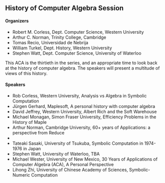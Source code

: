 <H2> History of Computer Algebra Session </H2>

<H4> Organizers </H4>

<ul> 
<li> Robert M. Corless, Dept. Computer Science, Western University </li>
<li> Arthur C. Norman, Trinity College, Cambridge </li>
<li> Tomas Recio, Universidad de Nebrija </li>
<li> William Turkel, Dept. History, Western University </li>
<li> Stephen Watt, Dept. Computer Science, University of Waterloo </li>
</ul>

<p> This ACA is the thirtieth in the series, and an appropriate time to look back at the history of computer algebra.  The speakers will present a multitude of views of this history.</p>

<H4> Speakers </H4>

<ul>
  <li> Rob Corless, Western University, <sl>Analysis vs Algebra in Symbolic Computation</sl> </li>
  <li> Jürgen Gerhard, Maplesoft, <sl>A personal history with computer algebra</sl> </li>
  <li> David Jeffrey, Western University, <sl>Albert Rich and the Soft Warehouse</sl> </li>
  <li> Michael Monagan, Simon Fraser University, <sl>Efficiency Problems in the History of Maple</sl> </li>
  <li> Arthur Norman, Cambridge University, <sl>60+ years of Applications: a perspective from Reduce</sl> <li>
  <li> Tateaki Sasaki, University of Tsukuba, <sl>Symbolic Computation in 1974-1976 in Japan</sl> </li>
  <li> Stephen Watt, University of Waterloo, <sl>TBA</sl> </li>
  <li> Michael Wester, University of New Mexico, <sl>30 Years of Applications of Computer Algebra (ACA), A
Personal Perspective</sl> </li>
  <li> Lihong Zhi, University of Chinese Academy of Sciences, <sl>Symbolic-Numeric Computation</sl> </li>
</ul>

